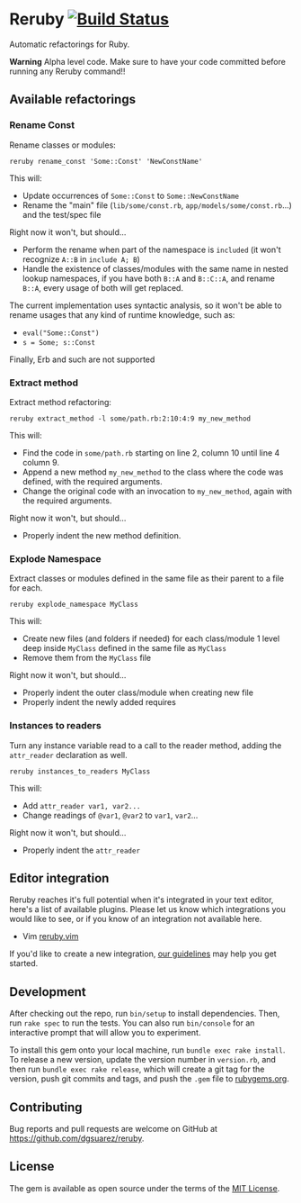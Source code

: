 # Reruby [![Build Status](https://travis-ci.org/dgsuarez/reruby.svg?branch=master)](https://travis-ci.org/dgsuarez/reruby)

Automatic refactorings for Ruby.

**Warning** Alpha level code. Make sure to have your code committed before
running any Reruby command!!

## Available refactorings

### Rename Const

Rename classes or modules:

`reruby rename_const 'Some::Const' 'NewConstName'`

This will:

* Update occurrences of `Some::Const` to `Some::NewConstName`
* Rename the "main" file (`lib/some/const.rb`, `app/models/some/const.rb`...)
  and the test/spec file

Right now it won't, but should...

* Perform the rename when part of the namespace is `included` (it won't
  recognize `A::B` in `include A; B`)
* Handle the existence of classes/modules with the same name in nested lookup
  namespaces, if you have both `B::A` and `B::C::A`, and rename `B::A`, every
  usage of both will get replaced.

The current implementation uses syntactic analysis, so it won't be able to rename
usages that any kind of runtime knowledge, such as:

* `eval("Some::Const")`
*  `s = Some; s::Const`

Finally, Erb and such are not supported

### Extract method

Extract method refactoring:

`reruby extract_method -l some/path.rb:2:10:4:9 my_new_method`

This will:

* Find the code in `some/path.rb` starting on line 2, column 10 until line 4
  column 9.
* Append a new method `my_new_method` to the class where the code was defined,
  with the required arguments.
* Change the original code with an invocation to `my_new_method`, again with the
  required arguments.

Right now it won't, but should...

* Properly indent the new method definition.

### Explode Namespace

Extract classes or modules defined in the same file as their parent to a file
for each.

`reruby explode_namespace MyClass`

This will:

* Create new files (and folders if needed) for each class/module 1 level deep
  inside `MyClass` defined in the same file as `MyClass`
* Remove them from the `MyClass` file

Right now it won't, but should...

* Properly indent the outer class/module when creating new file
* Properly indent the newly added requires

### Instances to readers

Turn any instance variable read to a call to the reader method, adding the
`attr_reader` declaration as well.

`reruby instances_to_readers MyClass`

This will:

* Add `attr_reader var1, var2...`
* Change readings of `@var1`, `@var2` to `var1`, `var2`…

Right now it won't, but should...

* Properly indent the `attr_reader`

## Editor integration

Reruby reaches it's full potential when it's integrated in your text editor,
here's a list of available plugins. Please let us know which integrations you
would like to see, or if you know of an integration not available here.

* Vim [reruby.vim](https://github.com/dgsuarez/reruby.vim)

If you'd like to create a new integration, [our
guidelines](https://github.com/dgsuarez/reruby/wiki/Editor-Integration) may
help you get started.

## Development

After checking out the repo, run `bin/setup` to install dependencies. Then,
run `rake spec` to run the tests. You can also run `bin/console` for an
interactive prompt that will allow you to experiment.

To install this gem onto your local machine, run `bundle exec rake install`.
To release a new version, update the version number in `version.rb`, and then
run `bundle exec rake release`, which will create a git tag for the version,
push git commits and tags, and push the `.gem` file to
[rubygems.org](https://rubygems.org).

## Contributing

Bug reports and pull requests are welcome on GitHub at
https://github.com/dgsuarez/reruby.


## License

The gem is available as open source under the terms of the [MIT License](http://opensource.org/licenses/MIT).

